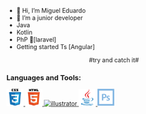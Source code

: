 - 👋 Hi, I’m Miguel Eduardo
- 👀 I’m a junior developer
- Java
- Kotlin 
- PhP 🐘[laravel]
- Getting started Ts [Angular]


<p align="left">

<p align = "center"> #try and catch it# </p>
</p>


<h3 align="left">Languages and Tools:</h3>
<p align="left"> <a href="https://www.w3schools.com/css/" target="_blank" rel="noreferrer"> <img src="https://raw.githubusercontent.com/devicons/devicon/master/icons/css3/css3-original-wordmark.svg" alt="css3" width="40" height="40"/> </a> <a href="https://www.w3.org/html/" target="_blank" rel="noreferrer"> <img src="https://raw.githubusercontent.com/devicons/devicon/master/icons/html5/html5-original-wordmark.svg" alt="html5" width="40" height="40"/> </a> <a href="https://www.adobe.com/in/products/illustrator.html" target="_blank" rel="noreferrer"> <img src="https://www.vectorlogo.zone/logos/adobe_illustrator/adobe_illustrator-icon.svg" alt="illustrator" width="40" height="40"/> </a> <a href="https://www.java.com" target="_blank" rel="noreferrer"> <img src="https://raw.githubusercontent.com/devicons/devicon/master/icons/java/java-original.svg" alt="java" width="40" height="40"/> </a> 
  <a href="https://www.photoshop.com/en" target="_blank" rel="noreferrer"> <img src="https://raw.githubusercontent.com/devicons/devicon/master/icons/photoshop/photoshop-line.svg" alt="photoshop" width="40" height="40"/> </a> 
<a <img src="https://raw.githubusercontent.com/devicons/devicon/55609aa5bd817ff167afce0d965585c92040787a/icons/php/php-original.svg" width="40" height="40"/> </a>
<a <img src ="https://raw.githubusercontent.com/devicons/devicon/55609aa5bd817ff167afce0d965585c92040787a/icons/laravel/laravel-plain-wordmark.svg width="40" height="40"s" /> </a>


</p>
